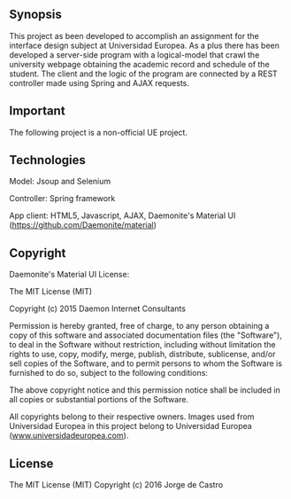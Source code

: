 ## Synopsis

This project as been developed to accomplish an assignment for the interface
design subject at Universidad Europea.
As a plus there has been developed a server-side program with a logical-model
that crawl the university webpage obtaining the academic record and schedule of
the student. The client and the logic of the program are connected by a REST
controller made using Spring and AJAX requests.

## Important

The following project is a non-official UE project.

## Technologies
Model: Jsoup and Selenium

Controller: Spring framework

App client: HTML5, Javascript, AJAX, Daemonite's Material UI (https://github.com/Daemonite/material)

## Copyright

Daemonite's Material UI License:

The MIT License (MIT)

Copyright (c) 2015 Daemon Internet Consultants

Permission is hereby granted, free of charge, to any person obtaining a copy
of this software and associated documentation files (the "Software"), to deal
in the Software without restriction, including without limitation the rights
to use, copy, modify, merge, publish, distribute, sublicense, and/or sell
copies of the Software, and to permit persons to whom the Software is
furnished to do so, subject to the following conditions:

The above copyright notice and this permission notice shall be included in all
copies or substantial portions of the Software.

All copyrights belong to their respective owners.
Images used from Universidad Europea in this project
belong to Universidad Europea (www.universidadeuropea.com).

## License

The MIT License (MIT)
Copyright (c) 2016 Jorge de Castro
